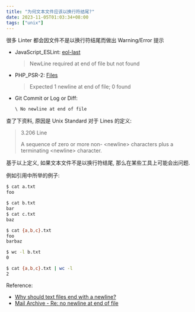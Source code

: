 ```yaml
---
title: "为何文本文件应该以换行符结尾?"
date: 2023-11-05T01:03:34+08:00
tags: ["unix"]
---
```


很多 Linter 都会因文件不是以换行符结尾而做出 Warning/Error 提示

- JavaScript_ESLint: [eol-last](https://eslint.style/rules/js/eol-last)

  > NewLine required at end of file but not found

- PHP_PSR-2: [Files](https://www.php-fig.org/psr/psr-2/#22-files)

  > Expected 1 newline at end of file; 0 found

- Git Commit or Log or Diff:

  ```
  \ No newline at end of file
  ```

查了下资料, 原因是 Unix Standard 对于 Lines 的定义:

> 3.206 Line
>
> A sequence of zero or more non- \<newline\> characters plus a terminating \<newline\> character.

基于以上定义, 如果文本文件不是以换行符结尾, 那么在某些工具上可能会出问题.

例如引用中所举的例子:

```sh
$ cat a.txt
foo

$ cat b.txt
bar
$ cat c.txt
baz

$ cat {a,b,c}.txt
foo
barbaz

$ wc -l b.txt
0

$ cat {a,b,c}.txt | wc -l
2
```

Reference:

- [Why should text files end with a newline?](https://gist.github.com/OleksiyRudenko/d51388345ea55767b7672307fe35adf3)
- [Mail Archive - Re: no newline at end of file](https://gcc.gnu.org/legacy-ml/gcc/2001-07/msg01120.html)
